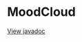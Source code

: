 # MoodCloud

[View javadoc](http://htmlpreview.github.com/?https://github.com/CMPUT301W17T13/MoodCloud/blob/master/doc/Javadoc/index.html)